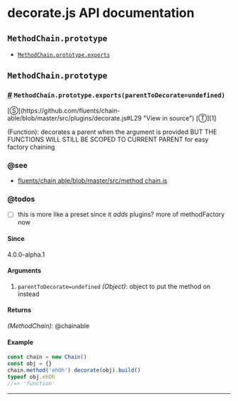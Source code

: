 # decorate.js API documentation

<!-- div class="toc-container" -->

<!-- div -->

## `MethodChain.prototype`
* <a href="#MethodChain-prototype-exports">`MethodChain.prototype.exports`</a>

<!-- /div -->

<!-- /div -->

<!-- div class="doc-container" -->

<!-- div -->

## `MethodChain.prototype`

<!-- div -->

<h3 id="MethodChain-prototype-exports"><a href="#MethodChain-prototype-exports">#</a>&nbsp;<code>MethodChain.prototype.exports(parentToDecorate=undefined)</code></h3>
[&#x24C8;](https://github.com/fluents/chain-able/blob/master/src/plugins/decorate.js#L29 "View in source") [&#x24C9;][1]

(Function): decorates a parent when the argument is provided
BUT THE FUNCTIONS WILL STILL BE SCOPED TO CURRENT PARENT
for easy factory chaining


### @see 

* <a href="https://github.com/fluents/chain-able/blob/master/src/MethodChain.js">fluents/chain able/blob/master/src/method chain.js</a>

### @todos 

- [ ] this is more like a preset since it *adds* plugins?
      more of methodFactory now
 
#### Since
4.0.0-alpha.1

#### Arguments
1. `parentToDecorate=undefined` *(Object)*: object to put the method on instead

#### Returns
*(MethodChain)*: @chainable

#### Example
```js
const chain = new Chain()
const obj = {}
chain.method('ehOh').decorate(obj).build()
typeof obj.ehOh
//=> 'function'

```
---

<!-- /div -->

<!-- /div -->

<!-- /div -->

 [1]: #methodchain.prototype "Jump back to the TOC."
